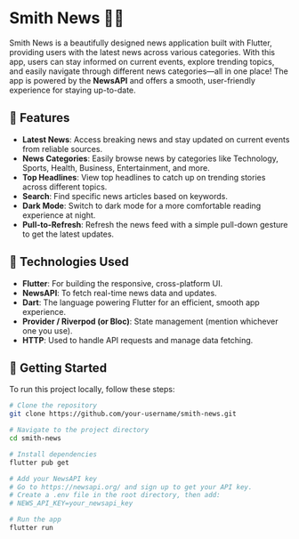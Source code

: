 # Smith News 📱📰

Smith News is a beautifully designed news application built with Flutter, providing users with the latest news across various categories. With this app, users can stay informed on current events, explore trending topics, and easily navigate through different news categories—all in one place! The app is powered by the **NewsAPI** and offers a smooth, user-friendly experience for staying up-to-date.

## 🌟 Features

- **Latest News**: Access breaking news and stay updated on current events from reliable sources.
- **News Categories**: Easily browse news by categories like Technology, Sports, Health, Business, Entertainment, and more.
- **Top Headlines**: View top headlines to catch up on trending stories across different topics.
- **Search**: Find specific news articles based on keywords.
- **Dark Mode**: Switch to dark mode for a more comfortable reading experience at night.
- **Pull-to-Refresh**: Refresh the news feed with a simple pull-down gesture to get the latest updates.
  
## 🔧 Technologies Used

- **Flutter**: For building the responsive, cross-platform UI.
- **NewsAPI**: To fetch real-time news data and updates.
- **Dart**: The language powering Flutter for an efficient, smooth app experience.
- **Provider / Riverpod (or Bloc)**: State management (mention whichever one you use).
- **HTTP**: Used to handle API requests and manage data fetching.

## 🚀 Getting Started

To run this project locally, follow these steps:

```bash
# Clone the repository
git clone https://github.com/your-username/smith-news.git

# Navigate to the project directory
cd smith-news

# Install dependencies
flutter pub get

# Add your NewsAPI key
# Go to https://newsapi.org/ and sign up to get your API key.
# Create a .env file in the root directory, then add:
# NEWS_API_KEY=your_newsapi_key

# Run the app
flutter run
